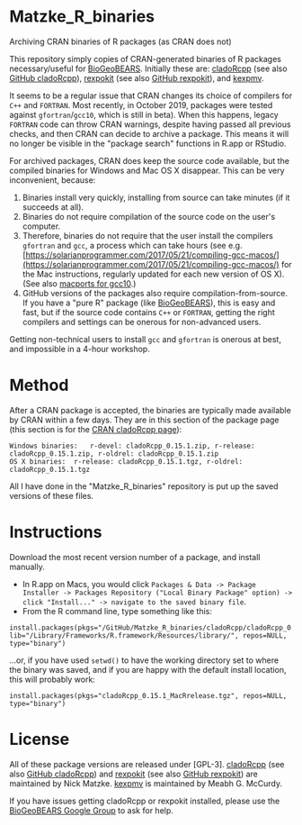 # Matzke_R_binaries
 Archiving CRAN binaries of R packages (as CRAN does not)

This repository simply copies of CRAN-generated binaries of R packages necessary/useful for [BioGeoBEARS](https://github.com/nmatzke/BioGeoBEARS). Initially these are: [cladoRcpp](https://CRAN.R-project.org/package=cladoRcpp) (see also [GitHub cladoRcpp](https://github.com/nmatzke/cladoRcpp)), [rexpokit](https://CRAN.R-project.org/package=rexpokit) (see also [GitHub rexpokit](https://github.com/nmatzke/rexpokit)), and [kexpmv](https://CRAN.R-project.org/package=kexpmv).

It seems to be a regular issue that CRAN changes its choice of compilers for `C++` and `FORTRAN`. Most recently, in October 2019, packages were tested against `gfortran`/`gcc10`, which is still in beta). When this happens, legacy `FORTRAN` code can throw CRAN warnings, despite having passed all previous checks, and then CRAN can decide to archive a package. This means it will no longer be visible in the "package search" functions in R.app or RStudio.

For archived packages, CRAN does keep the source code available, but the compiled binaries for Windows and Mac OS X disappear.  This can be very inconvenient, because:

1. Binaries install very quickly, installing from source can take minutes (if it succeeds at all).
2. Binaries do not require compilation of the source code on the user's computer.
3. Therefore, binaries do not require that the user install the compilers `gfortran` and `gcc`, a process which can take hours (see e.g. [https://solarianprogrammer.com/2017/05/21/compiling-gcc-macos/](https://solarianprogrammer.com/2017/05/21/compiling-gcc-macos/) for the Mac instructions, regularly updated for each new version of OS X). (See also [macports for gcc10](https://ports.macports.org/port/gcc10/).)
4. GitHub versions of the packages also require compilation-from-source. If you have a "pure R" package (like [BioGeoBEARS](https://github.com/nmatzke/BioGeoBEARS)), this is easy and fast, but if the source code contains `C++` or `FORTRAN`, getting the right compilers and settings can be onerous for non-advanced users.

Getting non-technical users to install `gcc` and `gfortran` is onerous at best, and impossible in a 4-hour workshop.

# Method

After a CRAN package is accepted, the binaries are typically made available by CRAN within a few days. They are in this section of the package page (this section is for the [CRAN cladoRcpp page](https://CRAN.R-project.org/package=cladoRcpp)):

```
Windows binaries:	r-devel: cladoRcpp_0.15.1.zip, r-release: cladoRcpp_0.15.1.zip, r-oldrel: cladoRcpp_0.15.1.zip
OS X binaries:	r-release: cladoRcpp_0.15.1.tgz, r-oldrel: cladoRcpp_0.15.1.tgz
```

All I have done in the "Matzke_R_binaries" repository is put up the saved versions of these files. 

# Instructions

Download the most recent version number of a package, and install manually.

- In R.app on Macs, you would click `Packages & Data -> Package Installer -> Packages Repository ("Local Binary Package" option) -> click "Install..." -> navigate to the saved binary file`.
- From the R command line, type something like this: 

```
install.packages(pkgs="/GitHub/Matzke_R_binaries/cladoRcpp/cladoRcpp_0.15.1_MacRrelease.tgz", lib="/Library/Frameworks/R.framework/Resources/library/", repos=NULL, type="binary")
```

...or, if you have used `setwd()` to have the working directory set to where the binary was saved, and if you are happy with the default install location, this will probably work:

```
install.packages(pkgs="cladoRcpp_0.15.1_MacRrelease.tgz", repos=NULL, type="binary")
```

# License

All of these package versions are released under [GPL-3]. [cladoRcpp](https://CRAN.R-project.org/package=cladoRcpp) (see also [GitHub cladoRcpp](https://github.com/nmatzke/cladoRcpp)) and [rexpokit](https://CRAN.R-project.org/package=rexpokit) (see also [GitHub rexpokit](https://github.com/nmatzke/rexpokit)) are maintained by Nick Matzke. [kexpmv](https://CRAN.R-project.org/package=kexpmv) is maintained by Meabh G. McCurdy.

If you have issues getting cladoRcpp or rexpokit installed, please use the [BioGeoBEARS Google Group](http://phylo.wikidot.com/biogeobears#help) to ask for help.
